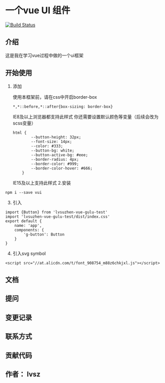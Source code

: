 # 一个vue UI 组件

[![Build Status](https://travis-ci.org/candice1027/vue-ui-demo.svg?branch=master)](https://travis-ci.org/candice1027/vue-ui-demo)

## 介绍
这是我在学习vue过程中做的一个ui框架
## 开始使用

1. 添加

    使用本框架前，请在css中开启border-box

    ```
    *,*::before,*::after{box-sizing: border-box}
    ```
    IE8及以上浏览器都支持此样式
    你还需要设置默认颜色等变量（后续会改为scss变量）
    ```
    html {
            --button-height: 32px;
            --font-size: 14px;
            --color: #333;
            --button-bg: white;
            --button-active-bg: #eee;
            --border-radius: 4px;
            --border-color: #999;
            --border-color-hover: #666;
        }
    ```
    IE15及以上支持此样式
2.安装
```
npm i --save vui
```
3. 引入

```
import {Button} from 'lvsuzhen-vue-gulu-test'
import 'lvsuzhen-vue-gulu-test/dist/index.css'
export default {
    name: 'app',
    components: {
        'g-button': Button
    }
}
```
4. 引入svg symbol
```
<script src="//at.alicdn.com/t/font_908754_m88z6chkjxl.js"></script>
```

## 文档

## 提问

## 变更记录

## 联系方式

## 贡献代码

## 作者： lvsz


